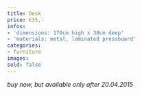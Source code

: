 ```yaml
---
title: Desk
price: €35,-
infos:
- 'dimensions: 170cm high x 30cm deep'
- 'materials: metal, laminated pressboard'
categories:
- furniture
images:
sold: false
---
```


*buy now, but available only after 20.04.2015*
